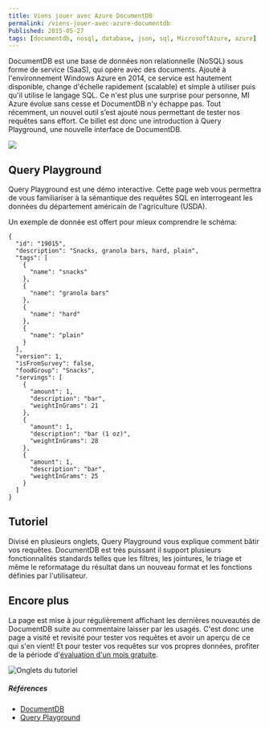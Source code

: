 ```yaml
---
title: Viens jouer avec Azure DocumentDB
permalink: /viens-jouer-avec-azure-documentdb
Published: 2015-05-27
tags: [documentdb, nosql, database, json, sql, MicrosoftAzure, azure]
---
```


DocumentDB est une base de données non relationnelle (NoSQL) sous forme de service (SaaS), qui opère avec des documents.  Ajouté à l'environnement Windows Azure en 2014, ce service est hautement disponible, change d'échelle rapidement (scalable) et simple à utiliser puis qu'il utilise le langage SQL.  Ce n'est plus une surprise pour personne, MI Azure évolue sans cesse et DocumentDB n'y échappe pas. Tout récemment, un nouvel outil s’est ajouté nous permettant de tester nos requêtes sans effort. Ce billet est donc une introduction à Query Playground, une nouvelle interface de DocumentDB.

![](/content/images/2015/05/Playground_500.png)

## Query Playground

Query Playground est une démo interactive. Cette page web vous permettra de vous familiariser à la sémantique des requêtes SQL en interrogeant les données du département américain de l'agriculture (USDA).

Un exemple de donnée est offert pour mieux comprendre le schéma:

	{
	  "id": "19015",
	  "description": "Snacks, granola bars, hard, plain",
	  "tags": [
	    {
	      "name": "snacks"
	    },
	    {
	      "name": "granola bars"
	    },
	    {
	      "name": "hard"
	    },
	    {
	      "name": "plain"
	    }
	  ],
	  "version": 1,
	  "isFromSurvey": false,
	  "foodGroup": "Snacks",
	  "servings": [
	    {
	      "amount": 1,
	      "description": "bar",
	      "weightInGrams": 21
	    },
	    {
	      "amount": 1,
	      "description": "bar (1 oz)",
	      "weightInGrams": 28
	    },
	    {
	      "amount": 1,
	      "description": "bar",
	      "weightInGrams": 25
	    }
	  ]
	}

## Tutoriel

Divisé en plusieurs onglets, Query Playground vous explique comment bâtir vos requêtes. DocumentDB est très puissant il support plusieurs fonctionnalités standards telles que les filtres, les jointures, le triage et même le reformatage du résultat dans un nouveau format et les fonctions définies par l'utilisateur.


## Encore plus

La page est mise à jour régulièrement affichant les dernières nouveautés de DocumentDB suite au commentaire laisser par les usagés. C'est donc une page a visité et revisité pour tester vos requêtes et avoir un aperçu de ce qui s'en vient!  Et pour tester vos requêtes sur vos propres données, profiter de la période d'[évaluation d'un mois gratuite](http://azure.microsoft.com/fr-fr/pricing/free-trial/).

![Onglets du tutoriel](/content/images/2015/05/DocumentDBPlayground_tabs_2.gif)



##### Références

- [DocumentDB](http://azure.microsoft.com/fr-fr/services/documentdb/)
- [Query Playground](http://www.documentdb.com/sql/demo)

